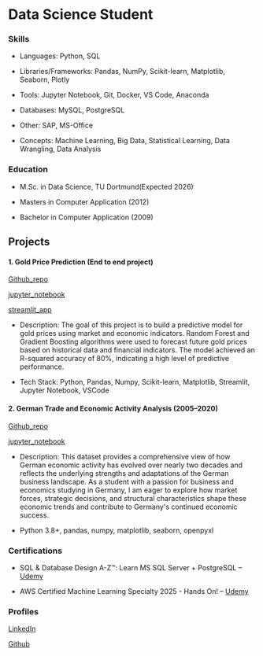 # Data Science Student

### Skills
- Languages: Python, SQL

- Libraries/Frameworks: Pandas, NumPy, Scikit-learn,  Matplotlib, Seaborn, Plotly

- Tools: Jupyter Notebook, Git, Docker, VS Code, Anaconda

- Databases: MySQL, PostgreSQL

- Other: SAP, MS-Office

- Concepts: Machine Learning, Big Data, Statistical Learning, Data Wrangling, Data Analysis 

### Education

- M.Sc. in Data Science, TU Dortmund(Expected 2026)

- Masters in Computer Application (2012)
 
- Bachelor in Computer Application (2009)


## Projects

#### 1. Gold Price Prediction (End to end project)
[Github_repo](https://github.com/SatadalS99/Gold_price_prediction)

[jupyter_notebook](https://github.com/SatadalS99/Gold_price_prediction/blob/main/Gold_price_prediction_using_decison_trees.ipynb)

[streamlit_app](https://gold-price-prediction-satadal.streamlit.app/)

 
- Description: The goal of this project is to build a predictive model for gold prices using market and economic indicators.
  Random Forest and Gradient Boosting algorithms were used to forecast future gold prices based on historical data and financial indicators.
  The model achieved an R-squared accuracy of 80%, indicating a high level of predictive performance.

- Tech Stack: Python, Pandas, Numpy, Scikit-learn, Matplotlib, Streamlit, Jupyter Notebook, VSCode




#### 2. German Trade and Economic Activity Analysis (2005–2020)
[Github_repo](https://github.com/SatadalS99/Annual_statistics_of_wholesale_and_retail_trade_de)

[jupyter_notebook](https://github.com/SatadalS99/Annual_statistics_of_wholesale_and_retail_trade_de/blob/main/src/Economic_Activity_Analysis.ipynb)

 
- Description: This dataset provides a comprehensive view of how German economic activity has evolved over nearly two decades and reflects the underlying strengths and
  adaptations of the German business landscape. As a student with a passion for business and economics studying in Germany, I am eager to explore how market forces,
  strategic decisions, and structural characteristics shape these economic trends and contribute to Germany's continued economic success.

- Python 3.8+, pandas, numpy, matplotlib, seaborn, openpyxl




### Certifications
- SQL & Database Design A-Z™: Learn MS SQL Server + PostgreSQL – [Udemy](https://www.udemy.com/certificate/UC-8e25770a-2c19-4d31-bd32-3bab1523ebcd/)
  
- AWS Certified Machine Learning Specialty 2025 - Hands On! – [Udemy](https://www.udemy.com/certificate/UC-84826733-80a1-4a86-8175-bae4b63b3480/)

### Profiles

[LinkedIn](https://www.linkedin.com/in/satadals/)

[Github](https://github.com/SatadalS99)



